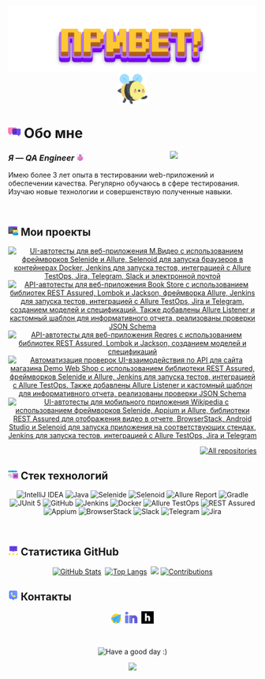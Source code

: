 <p align="center">
    <img title="Hi!" src="attachments/gif/header.gif">
    <img width="12%" src="attachments/images/bee.png">
</p>

# <img width="5%" title="About me" src="attachments/images/chat.png"> Обо мне

<img align="right" width="35%" src="attachments/gif/animation.gif">

### _Я — QA Engineer_ <img width="3%" src="attachments/images/bug.png">

<p align="left">
Имею более 3 лет опыта в тестировании web-приложений и обеспечении качества. Регулярно обучаюсь в сфере тестирования. Изучаю новые технологии и совершенствую полученные навыки.
</p>

<br/>

## <img width="4%" title="My projects" src="attachments/images/browser.png"> Мои проекты

<p align="center">
    <a href="https://github.com/jjfhj/mvideo_project"><img width=45% title="UI-автотесты для веб-приложения М.Видео с использованием фреймворков Selenide и Allure, Selenoid для запуска браузеров в контейнерах Docker, Jenkins для запуска тестов, интеграцией с Allure TestOps, Jira, Telegram, Slack и электронной почтой" src="https://github-readme-stats-git-masterrstaa-rickstaa.vercel.app/api/pin/?username=jjfhj&repo=mvideo_project&show_owner=true&theme=buefy"></a>
    <a href="https://github.com/jjfhj/bookstore_api_test"><img width=45% title="API-автотесты для веб-приложения Book Store с использованием библиотек REST Assured, Lombok и Jackson, фреймворка Allure, Jenkins для запуска тестов, интеграцией с Allure TestOps, Jira и Telegram, созданием моделей и спецификаций. Также добавлены Allure Listener и кастомный шаблон для информативного отчета, реализованы проверки JSON Schema" src="https://github-readme-stats-git-masterrstaa-rickstaa.vercel.app/api/pin/?username=jjfhj&repo=bookstore_api_test&show_owner=true&theme=buefy"></a>
    <a href="https://github.com/jjfhj/reqres_api_test"><img width=45% title="API-автотесты для веб-приложения Reqres с использованием библиотек REST Assured, Lombok и Jackson, созданием моделей и спецификаций" src="https://github-readme-stats-git-masterrstaa-rickstaa.vercel.app/api/pin/?username=jjfhj&repo=reqres_api_test&show_owner=true&theme=buefy"></a>
    <a href="https://github.com/jjfhj/demowebshop_api_test"><img width=45% title="Автоматизация проверок UI-взаимодействия по API для сайта магазина Demo Web Shop с использованием библиотеки REST Assured, фреймворков Selenide и Allure, Jenkins для запуска тестов, интеграцией с Allure TestOps. Также добавлены Allure Listener и кастомный шаблон для информативного отчета, реализованы проверки JSON Schema" src="https://github-readme-stats-git-masterrstaa-rickstaa.vercel.app/api/pin/?username=jjfhj&repo=demowebshop_api_test&show_owner=true&theme=buefy"></a>
    <a href="https://github.com/jjfhj/wikipedia_mobile_test"><img width=45% title="UI-автотесты для мобильного приложения Wikipedia с использованием фреймворков Selenide, Appium и Allure, библиотеки REST Assured для отображения видео в отчете, BrowserStack, Android Studio и Selenoid для запуска приложения на соответствующих стендах, Jenkins для запуска тестов, интеграцией с Allure TestOps, Jira и Telegram" src="https://github-readme-stats-git-masterrstaa-rickstaa.vercel.app/api/pin/?username=jjfhj&repo=wikipedia_mobile_test&show_owner=true&theme=buefy"></a>
</p>

<p align="right">
    <a href="https://github.com/jjfhj?tab=repositories&sort=stargazers"><img width="170" title="All repositories" src="https://custom-icon-badges.herokuapp.com/badge/-Все%20репозитории-ba79ff?style=for-the-badge&logoColor=white&logo=repo"></a>
</p>

## <img width="4%" title="Technology stack" src="attachments/images/tools.png"> Стек технологий

<p align="center">
    <img title="IntelliJ IDEA" src="https://img.shields.io/badge/-IntelliJ%20IDEA-ffc933?style=for-the-badge">
    <img title="Java" src="https://img.shields.io/badge/-Java-7e06ff?logo=java&style=for-the-badge">
    <img title="Selenide" src="https://img.shields.io/badge/-Selenide-ffc933?style=for-the-badge">
    <img title="Selenoid" src="https://img.shields.io/badge/-Selenoid-7e06ff?style=for-the-badge">
    <img title="Allure Report" src="https://img.shields.io/badge/-Allure%20Report-ffc933?style=for-the-badge">
    <img title="Gradle" src="https://img.shields.io/badge/-Gradle-7e06ff?logo=gradle&style=for-the-badge">
    <img title="JUnit 5" src="https://img.shields.io/badge/-JUnit%205-ffc933?logo=junit5&style=for-the-badge">
    <img title="GitHub" src="https://img.shields.io/badge/-GitHub-7e06ff?logo=github&style=for-the-badge">
    <img title="Jenkins" src="https://img.shields.io/badge/-Jenkins-ffc933?logo=jenkins&style=for-the-badge">
    <img title="Docker" src="https://img.shields.io/badge/-Docker-7e06ff?logo=docker&style=for-the-badge"> 
    <img title="Allure TestOps" src="https://img.shields.io/badge/-Allure%20TestOps-ffc933?style=for-the-badge">
    <img title="REST Assured" src="https://img.shields.io/badge/-REST%20Assured-7e06ff?style=for-the-badge">
    <img title="Appium" src="https://img.shields.io/badge/-Appium-ffc933?style=for-the-badge">
    <img title="BrowserStack" src="https://img.shields.io/badge/-BrowserStack-7e06ff?style=for-the-badge">
    <img title="Slack" src="https://img.shields.io/badge/-Slack-ffc933?logo=slack&style=for-the-badge">
    <img title="Telegram" src="https://img.shields.io/badge/-Telegram-7e06ff?logo=telegram&style=for-the-badge">
    <img title="Jira" src="https://img.shields.io/badge/-Jira-ffc933?logo=jira&style=for-the-badge">
</p>

<br/>

## <img width="4%" title="GitHub statistics" src="attachments/images/stats.png"> Статистика GitHub

<p align="center">
    <a href="https://github.com/jjfhj?tab=repositories&sort=stargazers"><img width=45% title="GitHub Stats" src="https://github-readme-stats-git-masterrstaa-rickstaa.vercel.app/api?username=jjfhj&show_icons=true&theme=buefy"></a>&nbsp;
    <a href="https://github.com/jjfhj?tab=repositories&sort=stargazers"><img width=42.5% title="Top Langs" src="https://github-readme-stats-git-masterrstaa-rickstaa.vercel.app/api/top-langs/?username=jjfhj&theme=buefy&hide=freemarker"></a>&nbsp;
    <img width="30%" src="https://media.giphy.com/media/l46Cy1rHbQ92uuLXa/giphy.gif">
    <a href="https://github.com/jjfhj?tab=repositories&sort=stargazers"><img width=57% title="Contributions" src="https://github-readme-streak-stats.herokuapp.com/?user=jjfhj&show_icons=true&theme=buefy"></a>
</p>

## <img width="4%" title="Contacts" src="attachments/images/contacts.png"> Контакты

<p align="center">
    <a href="https://t.me/jjfhj1"><img width=4% title="Telegram" src="attachments/logo/telegram.png"></a>&nbsp;
    <a href="https://linkedin.com/in/jjfhj"><img width=5% title="LinkedIn" src="attachments/logo/linkedin.png"></a>&nbsp;
    <a href="https://career.habr.com/jjfhj"><img width=5% title="Habr Career" src="attachments/logo/habr.svg"></a>
</p>

<br/>

<p align="center">
    <img title="Have a good day :)" src="https://readme-typing-svg.herokuapp.com?color=ba79ff&font=montserrat-medium&size=20&center=true&vCenter=true&lines=%D0%A5%D0%BE%D1%80%D0%BE%D1%88%D0%B5%D0%B3%D0%BE+%D0%B4%D0%BD%D1%8F+:)">
</p>

<p align="center">
    <img src="https://raw.githubusercontent.com/Trilokia/Trilokia/379277808c61ef204768a61bbc5d25bc7798ccf1/bottom_header.svg">
</p>
